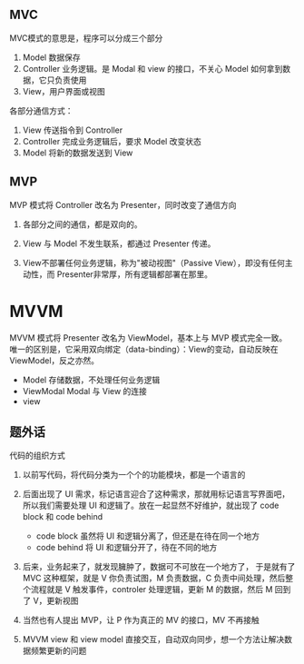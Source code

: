 ## MVC
MVC模式的意思是，程序可以分成三个部分
1. Model 数据保存
2. Controller 业务逻辑。是 Modal 和 view 的接口，不关心 Model 如何拿到数据，它只负责使用
3. View，用户界面或视图

各部分通信方式：
1. View 传送指令到 Controller
2. Controller 完成业务逻辑后，要求 Model 改变状态
3. Model 将新的数据发送到 View

## MVP
MVP 模式将 Controller 改名为 Presenter，同时改变了通信方向
1. 各部分之间的通信，都是双向的。

2. View 与 Model 不发生联系，都通过 Presenter 传递。

3. View不部署任何业务逻辑，称为"被动视图"（Passive View），即没有任何主动性，而 Presenter非常厚，所有逻辑都部署在那里。

# MVVM
MVVM 模式将 Presenter 改名为 ViewModel，基本上与 MVP 模式完全一致。
唯一的区别是，它采用双向绑定（data-binding）：View的变动，自动反映在 ViewModel，反之亦然。
- Model 存储数据，不处理任何业务逻辑
- ViewModal Modal 与 View 的连接
- view



## 题外话
代码的组织方式

1. 以前写代码，将代码分类为一个个的功能模块，都是一个语言的
2. 后面出现了 UI 需求，标记语言迎合了这种需求，那就用标记语言写界面吧，所以我们需要处理 UI 和逻辑了。放在一起显然不好维护，就出现了 code block 和 code behind
   - code block 虽然将 UI 和逻辑分离了，但还是在待在同一个地方
   - code behind 将 UI 和逻辑分开了，待在不同的地方
3. 后来，业务起来了，就发现臃肿了，数据可不可放在一个地方了，
   于是就有了 MVC 这种框架，就是 V 你负责试图，M 负责数据，C 负责中间处理，然后整个流程就是 V 触发事件，controler 处理逻辑，更新 M 的数据，然后 M 回到了 V，更新视图

4. 当然也有人提出 MVP，让 P 作为真正的 MV 的接口，MV 不再接触

5. MVVM
   view 和 view model 直接交互，自动双向同步，想一个方法让解决数据频繁更新的问题